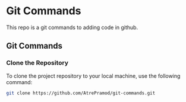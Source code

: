 # Git Commands 

This repo is a git commands to adding code in github.

## Git Commands

### Clone the Repository

To clone the project repository to your local machine, use the following command:

```bash
git clone https://github.com/AtrePramod/git-commands.git
